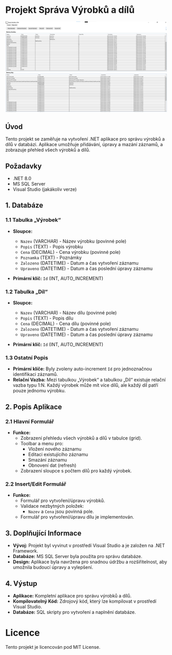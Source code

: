 # Projekt Správa Výrobků a dílů

![alt text](https://github.com/GimliCZ/Sprava-Vyrobku-a-Dilu/blob/master/nahled.png?raw=true)

## Úvod

Tento projekt se zaměřuje na vytvoření .NET aplikace pro správu výrobků a dílů v databázi. Aplikace umožňuje přidávání, úpravy a mazání záznamů, a zobrazuje přehled všech výrobků a dílů.

## Požadavky

- .NET 8.0
- MS SQL Server
- Visual Studio (jakákoliv verze)

## 1. Databáze

### 1.1 Tabulka „Výrobek“

- **Sloupce:**
  - `Nazev` (VARCHAR) - Název výrobku (povinné pole)
  - `Popis` (TEXT) - Popis výrobku
  - `Cena` (DECIMAL) - Cena výrobku (povinné pole)
  - `Poznamka` (TEXT) - Poznámky
  - `Zalozeno` (DATETIME) - Datum a čas vytvoření záznamu
  - `Upraveno` (DATETIME) - Datum a čas poslední úpravy záznamu

- **Primární klíč:** `Id` (INT, AUTO_INCREMENT)

### 1.2 Tabulka „Díl“

- **Sloupce:**
  - `Nazev` (VARCHAR) - Název dílu (povinné pole)
  - `Popis` (TEXT) - Popis dílu
  - `Cena` (DECIMAL) - Cena dílu (povinné pole)
  - `Zalozeno` (DATETIME) - Datum a čas vytvoření záznamu
  - `Upraveno` (DATETIME) - Datum a čas poslední úpravy záznamu

- **Primární klíč:** `Id` (INT, AUTO_INCREMENT)

### 1.3 Ostatní Popis

- **Primární klíče:** Byly zvoleny auto-increment `Id` pro jednoznačnou identifikaci záznamů.
- **Relační Vazba:** Mezi tabulkou „Výrobek“ a tabulkou „Díl“ existuje relační vazba typu 1:N. Každý výrobek může mít více dílů, ale každý díl patří pouze jednomu výrobku.

## 2. Popis Aplikace

### 2.1 Hlavní Formulář

- **Funkce:**
  - Zobrazení přehledu všech výrobků a dílů v tabulce (grid).
  - Toolbar a menu pro:
    - Vložení nového záznamu
    - Editaci existujícího záznamu
    - Smazání záznamu
    - Obnovení dat (refresh)
  - Zobrazení sloupce s počtem dílů pro každý výrobek.

### 2.2 Insert/Edit Formulář

- **Funkce:**
  - Formulář pro vytvoření/úpravu výrobků.
  - Validace nezbytných položek:
    - `Nazev` a `Cena` jsou povinná pole.
  - Formulář pro vytvoření/úpravu dílu je implementován.

## 3. Doplňující Informace

- **Vývoj:** Projekt byl vyvinut v prostředí Visual Studio a je založen na .NET Framework.
- **Databáze:** MS SQL Server byla použita pro správu databáze.
- **Design:** Aplikace byla navržena pro snadnou údržbu a rozšiřitelnost, aby umožnila budoucí úpravy a vylepšení.

## 4. Výstup

- **Aplikace:** Kompletní aplikace pro správu výrobků a dílů.
- **Kompilovatelný Kód:** Zdrojový kód, který lze kompilovat v prostředí Visual Studio.
- **Databáze:** SQL skripty pro vytvoření a naplnění databáze.


# Licence
Tento projekt je licencován pod MIT License.
